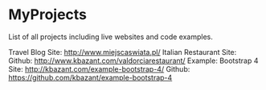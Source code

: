 # MyProjects
List of all projects including live websites and code examples.

Travel Blog 
Site: http://www.miejscaswiata.pl/ 
Italian Restaurant
Site: Github: http://www.kbazant.com/valdorciarestaurant/
Example: Bootstrap 4
Site: http://kbazant.com/example-bootstrap-4/ Github: https://github.com/kbazant/example-bootstrap-4
